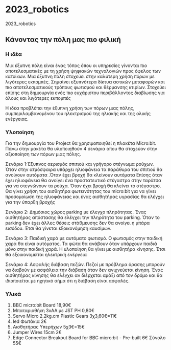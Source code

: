 # 2023_robotics
2023_robotics
## Κάνοντας την πόλη μας πιο φιλική

### Η ιδέα
Μια έξυπνη πόλη είναι ένας τόπος όπου οι υπηρεσίες γίνονται πιο αποτελεσματικές με τη χρήση ψηφιακών τεχνολογιών προς όφελος των κατοίκων. Μια έξυπνη πόλη στοχεύει στην καλύτερη χρήση πόρων με λιγότερες εκπομπές. Σημαίνει εξυπνότερα δίκτυα αστικών μεταφορών και πιο αποτελεσματικούς τρόπους φωτισμού και θέρμανσης κτιρίων. Στοχεύει επίσης στη δημιουργία ενός πιο ευχάριστου περιβάλλοντος διαβίωσης για όλους και λιγότερες εκπομπές

Η ιδέα προβλέπει την έξυπνη  χρήση των πόρων μιας πόλης, συμπεριλαμβανομένου του ηλεκτρισμού της ηλιακής και της ολικής ενέργειας. 

### Υλοποίηση
Για την δημιουργία του Project θα χρησιμοποιηθεί η πλακέτα Micro:bit. 
Πάνω στην μακέτα θα υλοποιηθούν  4 σενάρια όπου θα στοχεύον στην αξιοποίηση των πόρων μιας πόλης. 

Σενάριο 1:Έξυπνος αερισμός σπιτιού και γρήγορο στέγνωμα ρούχων. Όταν στην ατμόσφαιρα υπάρχει ηλιοφάνεια τα παράθυρα του σπιτιού θα ανοίγουν αυτόματα .Όταν έχει βροχή θα κλείνουν αυτόματα Επίσης όταν έχει ηλιοφάνεια θα ανοίγει ένα προστατευτικό στέγαστρο στην ταράτσα για να στεγνώνουν τα ρούχα. Όταν έχει βροχή θα κλείνει το στέγαστρο. Θα γίνει χρήση του αισθητήρα φωτεινότητας του micro:bit για να γίνει προσομοίωση της ηλιοφάνειας και ένας αισθητήρας υγρασίας θα ελέγχει για την ύπαρξη βροχής

Σενάριο 2: Δημόσιος χώρος parking με έλεγχο πληρότητας. Ένας αισθητήρας απόστασης θα ελέγχει την πληρότητα του parking. Όταν το parking δεν έχει άλλες θέσεις στάθμευσης δεν θα ανοίγει η μπάρα εισόδου. Έτσι θα γίνεται εξοικονόμηση καυσίμων.

Σενάριο 3: Παιδική χαρά με αυτόματο φωτισμό. Ο φωτισμός στην παιδική χαρά θα είναι αυτόματος. Τα φώτα θα ανάβουν όταν υπάρχουν παιδιά μόνο στην παιδική χαρά. Η υλοποίηση θα γίνει με αισθητήρα κίνησης. Έτσι θα εξοικονομείται ηλεκτρική ενέργεια

Σενάριο 4: Ασφαλής διάβαση πεζών. Πεζοί με πρόβλημα όρασης μπορούν να διαβούν με ασφάλεια την διάβαση όταν δεν ανιχνεύεται κίνηση. Ένας αισθητήρας κίνησης θα ελέγχει αν διέρχεται αμάξι από τον δρόμο και θα ιδιοποιείται με ηχητικό σήμα ότι η διάβαση είναι ασφαλές.

### Υλικά
1.	BBC micro:bit Board 18,90€
2.	Μπαταριοθήκη 3xΑΑ με JST PH 0,80€
3.	Servo Micro 2.2kg.cm Plastic Gears 3χ3,60€=11€
4.	led Φωτάκια  2€
5.	Αισθητήρας Υπερήχων 5χ3€=15€
6.	Jumper Wires 15cm 2€
7.	Edge Connector Breakout Board for BBC micro:bit - Pre-built 6€
Σύνολο 55€
